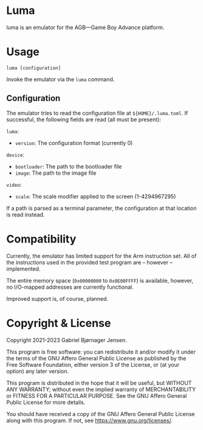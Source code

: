 # Luma

luma is an emulator for the AGB&mdash;Game Boy Advance platform.

# Usage

```
luma [configuration]
```

Invoke the emulator via the `luma` command.

## Configuration

The emulator tries to read the configuration file at `${HOME}/.luma.toml`. If successful, the following fields are read (all must be present):

`luma`:
 * `version`:    The configuration format (currently 0)

`device`:
 * `bootloader`: The path to the bootloader file
 * `image`:      The path to the image file

`video`:
 * `scale`:      The scale modifier applied to the screen (1-4294967295)

If a path is parsed as a terminal parameter, the configuration at that location is read instead.

# Compatibility

Currently, the emulator has limited support for the Arm instruction set. All of the instructions used in the provided test program are &ndash; however &ndash; implemented.

The entire memory space (`0x00000000` to `0x0E00FFFF`) is available, however, no I/O-mapped addresses are currently functional.

Improved support is, of course, planned.

# Copyright & License

Copyright 2021-2023 Gabriel Bjørnager Jensen.

This program is free software: you can redistribute it and/or modify it under the terms of the GNU Affero General Public License as published by the Free Software Foundation, either version 3 of the License, or (at your option) any later version.

This program is distributed in the hope that it will be useful, but WITHOUT ANY WARRANTY; without even the implied warranty of MERCHANTABILITY or FITNESS FOR A PARTICULAR PURPOSE. See the GNU Affero General Public License for more details.

You should have received a copy of the GNU Affero General Public License along with this program. If not, see <https://www.gnu.org/licenses/>.
